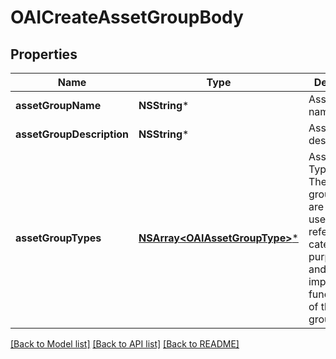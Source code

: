# OAICreateAssetGroupBody

## Properties
Name | Type | Description | Notes
------------ | ------------- | ------------- | -------------
**assetGroupName** | **NSString*** | Asset Group name | 
**assetGroupDescription** | **NSString*** | Asset group description | 
**assetGroupTypes** | [**NSArray&lt;OAIAssetGroupType&gt;***](OAIAssetGroupType.md) | Asset Group Types. Note: The asset group types are used for user reference and categorization purposes only and do not impact the functionality of the asset group. | 

[[Back to Model list]](../README.md#documentation-for-models) [[Back to API list]](../README.md#documentation-for-api-endpoints) [[Back to README]](../README.md)


